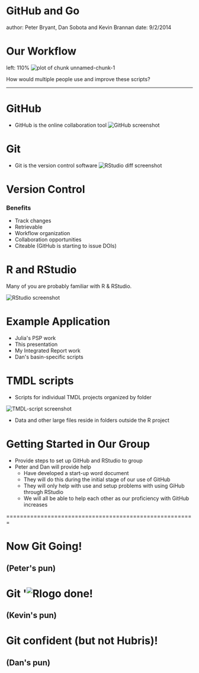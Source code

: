 GitHub and Go
========================================================
author: Peter Bryant, Dan Sobota and Kevin Brannan
date: 9/2/2014

Our Workflow
========================================================
left: 110%
![plot of chunk unnamed-chunk-1](GitHubandGo_Presentation-figure/unnamed-chunk-1.png) 

How would multiple people use and improve these scripts?

***

GitHub
========================================================

- GitHub is the online collaboration tool
  ![GitHub screenshot](GitHub.PNG)

Git
========================================================

- Git is the version control software
  ![RStudio diff screenshot](RStudioDiff.PNG)

Version Control
========================================================

### Benefits
- Track changes
- Retrievable
- Workflow organization
- Collaboration opportunities
- Citeable (GitHub is starting to issue DOIs)

R and RStudio
========================================================

Many of you are probably familiar with R & RStudio.

![RStudio screenshot](RStudio.PNG)

Example Application
=======================================================

- Julia's PSP work 
- This presentation
- My Integrated Report work
- Dan's basin-specific scripts

TMDL scripts
=======================================================
- Scripts for individual TMDL projects organized by folder

![TMDL-script screenshot](TMDL_scripts.png)

- Data and other large files reside in folders outside the R project

Getting Started in Our Group
=======================================================

- Provide steps to set up GitHub and RStudio to group
- Peter and Dan will provide help
  - Have developed a start-up word document
  - They will do this during the initial stage of our use of GitHub
  - They will only help with use and setup problems with using GiHub through RStudio
  - We will all be able to help each other as our proficiency with GitHub increases
  
=======================================================
# **Now Git Going!** 
## (Peter's pun)
# **Git '![Rlogo](Rlogo.jpg) done!**
## (Kevin's pun)
# **Git confident (but not Hubris)!**
## (Dan's pun)
